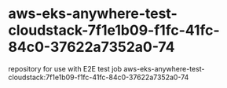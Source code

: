 # aws-eks-anywhere-test-cloudstack-7f1e1b09-f1fc-41fc-84c0-37622a7352a0-74
repository for use with E2E test job aws-eks-anywhere-test-cloudstack:7f1e1b09-f1fc-41fc-84c0-37622a7352a0-74
